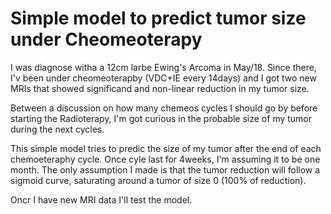 # Simple model to predict tumor size under Cheomeoterapy

I was diagnose witha a 12cm larbe Ewing's Arcoma in May/18. Since there, I'v been under cheomeoterapby (VDC+IE every 14days) and I got two new MRIs that showed significand and non-linear reduction in my tumor size.

Between a discussion on how many chemeos cycles I should go by before starting the Radioterapy, I'm got curious in the probable size of my tumor during the next cycles.

This simple model tries to predic the size of my tumor after the end of each chemoeteraphy cycle. Once cyle last for 4weeks, I'm assuming it to be one month. The only assumption I made is that the tumor reduction will follow a sigmoid curve, saturating around a tumor of size 0 (100% of reduction).

Oncr I have new MRI data I'll test the model.
